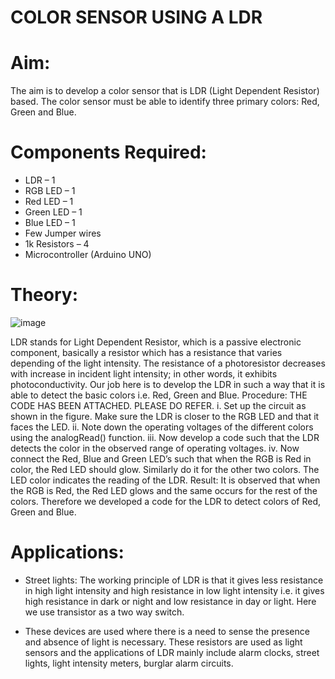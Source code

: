 # COLOR SENSOR USING A LDR


# Aim:

The aim is to develop a color sensor that is LDR (Light Dependent Resistor) based. The color sensor must be able to identify three primary colors: Red, Green and Blue.

# Components Required:
-	LDR – 1
-	RGB LED – 1
-	Red LED – 1
-	Green LED – 1
-	Blue LED – 1
-	Few Jumper wires
-	1k Resistors – 4
-	Microcontroller (Arduino UNO)


# Theory:



![image](https://user-images.githubusercontent.com/62196439/76695900-c8f20880-66aa-11ea-8834-9820590eef55.png)

 
LDR stands for Light Dependent Resistor, which is a passive electronic component, basically a resistor which has a resistance that varies depending of the light intensity. The resistance of a photoresistor decreases with increase in incident light intensity; in other words, it exhibits photoconductivity. 
Our job here is to develop the LDR in such a way that it is able to detect the basic colors i.e. Red, Green and Blue.
Procedure:
THE CODE HAS BEEN ATTACHED. PLEASE DO REFER.
i.	Set up the circuit as shown in the figure. Make sure the LDR is closer to the RGB LED and that it faces the LED.
ii.	Note down the operating voltages of the different colors using the analogRead() function.
iii.	Now develop a code such that the LDR detects the color in the observed range of operating voltages.
iv.	Now connect the Red, Blue and Green LED’s such that when the RGB is Red in color, the Red LED should glow. Similarly do it for the other two colors. The LED color indicates the reading of the LDR.
Result:
It is observed that when the RGB is Red, the Red LED glows and the same occurs for the rest of the colors. Therefore we developed a code for the LDR to detect colors of Red, Green and Blue.


# Applications:

-	Street lights: The working principle of LDR is that it gives less resistance in high light intensity and high resistance in low light intensity i.e. it gives high resistance in dark or night and low resistance in day or light. Here we use transistor as a two way switch.

-	These devices are used where there is a need to sense the presence and absence of light is necessary. These resistors are used as light sensors and the applications of LDR mainly include alarm clocks, street lights, light intensity meters, burglar alarm circuits.




